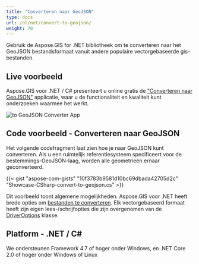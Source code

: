 ```yaml
---
title: "Converteren naar GeoJSON"
type: docs
url: /nl/net/convert-to-geojson/
weight: 70
---
```


Gebruik de Aspose.GIS for .NET bibliotheek om te converteren naar het GeoJSON bestandsformaat vanuit andere populaire vectorgebaseerde gis-bestanden.

## **Live voorbeeld**

Aspose.GIS voor .NET / C# presenteert u online gratis de ["Converteren naar GeoJSON"](https://products.aspose.app/gis/conversion/convert-to-geojson) applicatie, waar u de functionaliteit en kwaliteit kunt onderzoeken waarmee het werkt.

![ to GeoJSON Converter App](conversion.png)

## **Code voorbeeld - Converteren naar GeoJSON**

Het volgende codefragment laat zien hoe je naar GeoJSON kunt converteren. Als u een ruimtelijk referentiesysteem specificeert voor de bestemmings-GeoJSON-laag, worden alle geometrieën ernaar geconverteerd. 

{{< gist "aspose-com-gists" "10f3783b9581d10bc69dbada42705d2c" "Showcase-CSharp-convert-to-geojson.cs" >}}

Dit voorbeeld toont algemene mogelijkheden. Aspose.GIS voor .NET heeft brede opties om [bestanden te converteren](https://docs.aspose.com/gis/net/vector-layers/). Elk vectorgebaseerd formaat heeft zijn eigen lees-/schrijfopties die zijn overgenomen van de [DriverOptions](https://reference.aspose.com/gis/net/aspose.gis/driveroptions) klasse.

## **Platform - .NET / C#**

We ondersteunen Framework 4.7 of hoger onder Windows, en .NET Core 2.0 of hoger onder Windows of Linux
